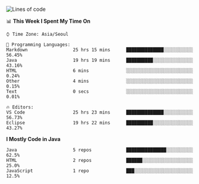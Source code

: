 <!--START_SECTION:waka-->
![Lines of code](https://img.shields.io/badge/From%20Hello%20World%20I%27ve%20Written-278194%20lines%20of%20code-blue)

📊 **This Week I Spent My Time On** 

```text
⌚︎ Time Zone: Asia/Seoul

💬 Programming Languages: 
Markdown                 25 hrs 15 mins      ██████████████░░░░░░░░░░░   56.45% 
Java                     19 hrs 19 mins      ██████████░░░░░░░░░░░░░░░   43.16% 
HTML                     6 mins              ░░░░░░░░░░░░░░░░░░░░░░░░░   0.24% 
Other                    4 mins              ░░░░░░░░░░░░░░░░░░░░░░░░░   0.15% 
Text                     0 secs              ░░░░░░░░░░░░░░░░░░░░░░░░░   0.01%

🔥 Editors: 
VS Code                  25 hrs 23 mins      ██████████████░░░░░░░░░░░   56.73% 
Eclipse                  19 hrs 22 mins      ██████████░░░░░░░░░░░░░░░   43.27%

```

**I Mostly Code in Java** 

```text
Java                     5 repos             ███████████████░░░░░░░░░░   62.5% 
HTML                     2 repos             ██████░░░░░░░░░░░░░░░░░░░   25.0% 
JavaScript               1 repo              ███░░░░░░░░░░░░░░░░░░░░░░   12.5%

```



<!--END_SECTION:waka-->
<!--
**cgkim449/cgkim449** is a ✨ _special_ ✨ repository because its `README.md` (this file) appears on your GitHub profile.

Here are some ideas to get you started:

- 🔭 I’m currently working on ...
- 🌱 I’m currently learning ...
- 👯 I’m looking to collaborate on ...
- 🤔 I’m looking for help with ...
- 💬 Ask me about ...
- 📫 How to reach me: ...
- 😄 Pronouns: ...
- ⚡ Fun fact: ...
-->
